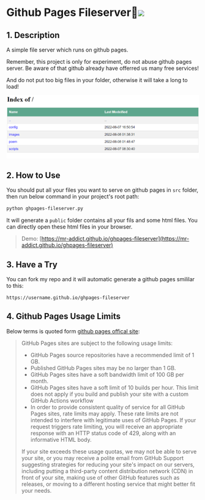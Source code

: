 <h1>Github Pages Fileserver👻<img src="https://github.com/MR-Addict/ghpages-fileserver/actions/workflows/gh-pages.yml/badge.svg?branch=main" />
</h1>

## 1. Description

A simple file server which runs on github pages.

Remember, this project is only for experiment, do not abuse github pages server. Be aware of that github already have offerred us many free services!

And do not put too big files in your folder, otherwise it will take a long to load!

![Demo](demo.png)

## 2. How to Use

You should put all your files you want to serve on github pages in `src` folder, then run below command in your project's root path:

```bash
python ghpages-fileserver.py
```

It will generate a `public` folder contains all your fils and some html files. You can directly open these html files in your browser.

> Demo: [https://mr-addict.github.io/ghpages-fileserver](https://mr-addict.github.io/ghpages-fileserver)

## 3. Have a Try

You can fork my repo and it will automatic generate a github pages smililar to this:

```
https://username.github.io/ghpages-fileserver
```

## 4. Github Pages Usage Limits

Below terms is quoted form [github pages offical site](https://docs.github.com/en/pages/getting-started-with-github-pages/about-github-pages):

> GitHub Pages sites are subject to the following usage limits:
> 
> - GitHub Pages source repositories have a recommended limit of 1 GB.
> - Published GitHub Pages sites may be no larger than 1 GB.
> - GitHub Pages sites have a soft bandwidth limit of 100 GB per month.
> - GitHub Pages sites have a soft limit of 10 builds per hour. This limit does not apply if you build and publish your site with a custom GitHub Actions workflow
> - In order to provide consistent quality of service for all GitHub Pages sites, rate limits may apply. These rate limits are not intended to interfere with legitimate uses of GitHub Pages. If your request triggers rate limiting, you will receive an appropriate response with an HTTP status code of 429, along with an informative HTML body.
> 
> If your site exceeds these usage quotas, we may not be able to serve your site, or you may receive a polite email from GitHub Support suggesting strategies for reducing your site's impact on our servers, including putting a third-party content distribution network (CDN) in front of your site, making use of other GitHub features such as releases, or moving to a different hosting service that might better fit your needs.
